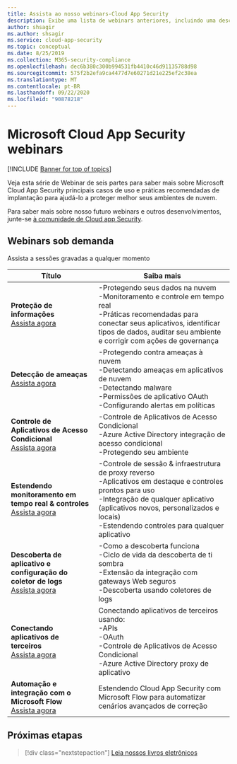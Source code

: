 ```yaml
---
title: Assista ao nosso webinars-Cloud App Security
description: Exibe uma lista de webinars anteriores, incluindo uma descrição.
author: shsagir
ms.author: shsagir
ms.service: cloud-app-security
ms.topic: conceptual
ms.date: 8/25/2019
ms.collection: M365-security-compliance
ms.openlocfilehash: dec6b380c300b994531fb4410c46d91135788d98
ms.sourcegitcommit: 575f2b2efa9ca4477d7e60271d21e225ef2c38ea
ms.translationtype: MT
ms.contentlocale: pt-BR
ms.lasthandoff: 09/22/2020
ms.locfileid: "90878218"
---
```

# <a name="microsoft-cloud-app-security-webinars"></a>Microsoft Cloud App Security webinars

[!INCLUDE [Banner for top of topics](includes/banner.md)]

Veja esta série de Webinar de seis partes para saber mais sobre Microsoft Cloud App Security principais casos de uso e práticas recomendadas de implantação para ajudá-lo a proteger melhor seus ambientes de nuvem.

Para saber mais sobre nosso futuro webinars e outros desenvolvimentos, junte-se [à comunidade de Cloud app Security](https://aka.ms/SecurityCommunity).

## <a name="on-demand-webinars"></a>Webinars sob demanda

Assista a sessões gravadas a qualquer momento

| Título | Saiba mais |
| --- | --- |
| **Proteção de informações**<br />[Assista agora](https://go.microsoft.com/fwlink/?linkid=2101487) | -Protegendo seus dados na nuvem<br />-Monitoramento e controle em tempo real<br />-Práticas recomendadas para conectar seus aplicativos, identificar tipos de dados, auditar seu ambiente e corrigir com ações de governança |
| **Detecção de ameaças**<br />[Assista agora](https://go.microsoft.com/fwlink/?linkid=2101574) | -Protegendo contra ameaças à nuvem<br />-Detectando ameaças em aplicativos de nuvem<br />-Detectando malware<br />-Permissões de aplicativo OAuth<br />-Configurando alertas em políticas |
| **Controle de Aplicativos de Acesso Condicional**<br />[Assista agora](https://go.microsoft.com/fwlink/?linkid=2102100) | -Controle de Aplicativos de Acesso Condicional<br />-Azure Active Directory integração de acesso condicional<br />-Protegendo seu ambiente |
| **Estendendo monitoramento em tempo real & controles**<br />[Assista agora](https://go.microsoft.com/fwlink/?linkid=2110389) | -Controle de sessão & infraestrutura de proxy reverso<br />-Aplicativos em destaque e controles prontos para uso<br />-Integração de qualquer aplicativo (aplicativos novos, personalizados e locais)<br />-Estendendo controles para qualquer aplicativo |
| **Descoberta de aplicativo e configuração do coletor de logs**<br />[Assista agora](https://go.microsoft.com/fwlink/?linkid=2102101) | -Como a descoberta funciona<br />-Ciclo de vida da descoberta de ti sombra<br />-Extensão da integração com gateways Web seguros<br />-Descoberta usando coletores de logs |
| **Conectando aplicativos de terceiros**<br />[Assista agora](https://go.microsoft.com/fwlink/?linkid=2102200) | Conectando aplicativos de terceiros usando:<br />-APIs<br />-OAuth<br />-Controle de Aplicativos de Acesso Condicional<br />-Azure Active Directory proxy de aplicativo |
| **Automação e integração com o Microsoft Flow**<br />[Assista agora](https://go.microsoft.com/fwlink/?linkid=2102102) | Estendendo Cloud App Security com Microsoft Flow para automatizar cenários avançados de correção |

## <a name="next-steps"></a>Próximas etapas

> [!div class="nextstepaction"]
> [Leia nossos livros eletrônicos](e-books.md)
